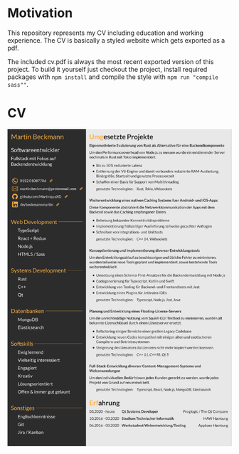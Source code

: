 # Motivation
This repository represents my CV including education and working experience. The CV is basically a styled website which 
gets exported as a pdf.  

The included cv.pdf is always the most recent exported version of this project. To build it yourself just checkout the
project, install required packages with ```npm install``` and compile the style with ```npm run "compile sass""```.

# CV
![CV](cv.png)

